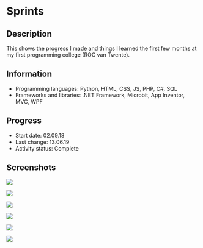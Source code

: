 # Sprints

## Description
This shows the progress I made and things I learned the first few months at my first programming college (ROC van Twente).


## Information
- Programming languages: Python, HTML, CSS, JS, PHP, C#, SQL
- Frameworks and libraries: .NET Framework, Microbit, App Inventor, MVC, WPF


## Progress
- Start date: 02.09.18
- Last change: 13.06.19
- Activity status: Complete


## Screenshots
![](https://raw.githubusercontent.com/Emanuel-de-Jong/Sprints/master/Screenshots/Microbit.png)

![](https://raw.githubusercontent.com/Emanuel-de-Jong/Sprints/master/Screenshots/App%20Inventor.png)

![](https://raw.githubusercontent.com/Emanuel-de-Jong/Sprints/master/Screenshots/Frontend.png)

![](https://raw.githubusercontent.com/Emanuel-de-Jong/Sprints/master/Screenshots/CS.png)

![](https://raw.githubusercontent.com/Emanuel-de-Jong/Sprints/master/Screenshots/PHP.png)

![](https://raw.githubusercontent.com/Emanuel-de-Jong/Sprints/master/Screenshots/SQL.png)
